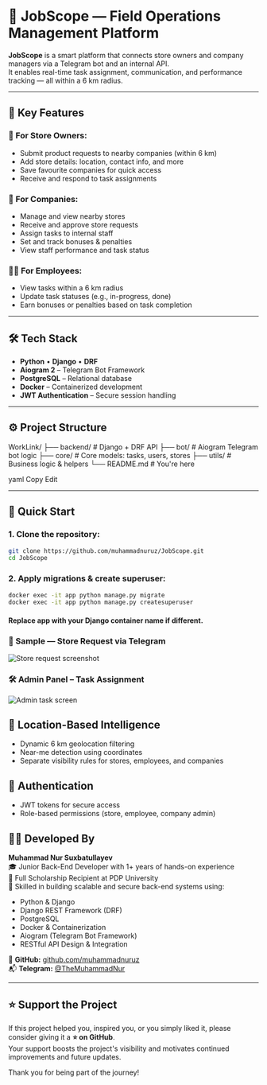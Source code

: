 # 🤝 JobScope — Field Operations Management Platform

**JobScope** is a smart platform that connects store owners and company managers via a Telegram bot and an internal API.  
It enables real-time task assignment, communication, and performance tracking — all within a 6 km radius.

---

## 🎯 Key Features

### 🏪 For Store Owners:
- Submit product requests to nearby companies (within 6 km)
- Add store details: location, contact info, and more
- Save favourite companies for quick access
- Receive and respond to task assignments

### 🏢 For Companies:
- Manage and view nearby stores
- Receive and approve store requests
- Assign tasks to internal staff
- Set and track bonuses & penalties
- View staff performance and task status

### 👨‍💼 For Employees:
- View tasks within a 6 km radius
- Update task statuses (e.g., in-progress, done)
- Earn bonuses or penalties based on task completion

---

## 🛠️ Tech Stack

- **Python** • **Django** • **DRF**
- **Aiogram 2** – Telegram Bot Framework
- **PostgreSQL** – Relational database
- **Docker** – Containerized development
- **JWT Authentication** – Secure session handling

---

## ⚙️ Project Structure

WorkLink/
├── backend/ # Django + DRF API
├── bot/ # Aiogram Telegram bot logic
├── core/ # Core models: tasks, users, stores
├── utils/ # Business logic & helpers
└── README.md # You're here

yaml
Copy
Edit

---

## 🚀 Quick Start

### 1. Clone the repository:
```bash
git clone https://github.com/muhammadnuruz/JobScope.git
cd JobScope
```
### 2. Apply migrations & create superuser:
```bash
docker exec -it app python manage.py migrate
docker exec -it app python manage.py createsuperuser
```
#### Replace app with your Django container name if different.

### 🧾 Sample — Store Request via Telegram
![Store request screenshot](https://github.com/user-attachments/assets/1aeccc9b-f065-4596-b358-e400e00c6f1c)

### 🛠️ Admin Panel – Task Assignment
![Admin task screen](https://github.com/user-attachments/assets/f8ffa2a2-15b4-4aec-a26d-92aa701f760f)


## 📍 Location-Based Intelligence
- Dynamic 6 km geolocation filtering
- Near-me detection using coordinates
- Separate visibility rules for stores, employees, and companies

## 🔐 Authentication
- JWT tokens for secure access
- Role-based permissions (store, employee, company admin)

## 👨‍💻 Developed By

**Muhammad Nur Suxbatullayev**  
🎓 Junior Back-End Developer with 1+ years of hands-on experience  
🏫 Full Scholarship Recipient at PDP University  
🧠 Skilled in building scalable and secure back-end systems using:  
- Python & Django  
- Django REST Framework (DRF)  
- PostgreSQL  
- Docker & Containerization  
- Aiogram (Telegram Bot Framework)  
- RESTful API Design & Integration

🔗 **GitHub:** [github.com/muhammadnuruz](https://github.com/muhammadnuruz)  
📬 **Telegram:** [@TheMuhammadNur](https://t.me/TheMuhammadNur)

---

## ⭐ Support the Project

If this project helped you, inspired you, or you simply liked it, please consider giving it a **⭐ on GitHub**.  
Your support boosts the project's visibility and motivates continued improvements and future updates.

Thank you for being part of the journey!
